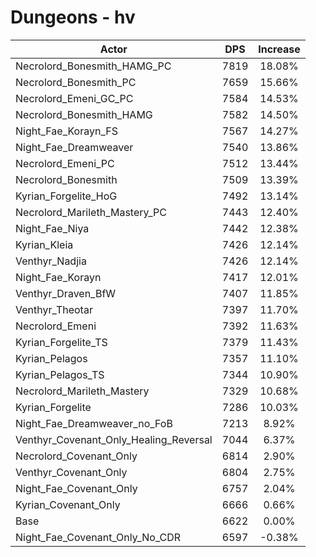 # Dungeons - hv
| Actor | DPS | Increase |
|---|:---:|:---:|
|Necrolord_Bonesmith_HAMG_PC|7819|18.08%|
|Necrolord_Bonesmith_PC|7659|15.66%|
|Necrolord_Emeni_GC_PC|7584|14.53%|
|Necrolord_Bonesmith_HAMG|7582|14.50%|
|Night_Fae_Korayn_FS|7567|14.27%|
|Night_Fae_Dreamweaver|7540|13.86%|
|Necrolord_Emeni_PC|7512|13.44%|
|Necrolord_Bonesmith|7509|13.39%|
|Kyrian_Forgelite_HoG|7492|13.14%|
|Necrolord_Marileth_Mastery_PC|7443|12.40%|
|Night_Fae_Niya|7442|12.38%|
|Kyrian_Kleia|7426|12.14%|
|Venthyr_Nadjia|7426|12.14%|
|Night_Fae_Korayn|7417|12.01%|
|Venthyr_Draven_BfW|7407|11.85%|
|Venthyr_Theotar|7397|11.70%|
|Necrolord_Emeni|7392|11.63%|
|Kyrian_Forgelite_TS|7379|11.43%|
|Kyrian_Pelagos|7357|11.10%|
|Kyrian_Pelagos_TS|7344|10.90%|
|Necrolord_Marileth_Mastery|7329|10.68%|
|Kyrian_Forgelite|7286|10.03%|
|Night_Fae_Dreamweaver_no_FoB|7213|8.92%|
|Venthyr_Covenant_Only_Healing_Reversal|7044|6.37%|
|Necrolord_Covenant_Only|6814|2.90%|
|Venthyr_Covenant_Only|6804|2.75%|
|Night_Fae_Covenant_Only|6757|2.04%|
|Kyrian_Covenant_Only|6666|0.66%|
|Base|6622|0.00%|
|Night_Fae_Covenant_Only_No_CDR|6597|-0.38%|
